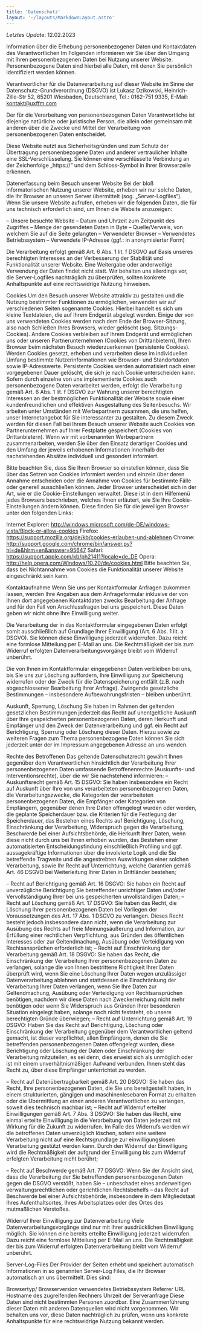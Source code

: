 ```yaml
---
title: 'Datenschutz'
layout: '~/layouts/MarkdownLayout.astro'
---
```

<META NAME="ROBOTS" CONTENT="NOINDEX,NOFOLLOW"/>

_Letztes Update_: 12.02.2023

Information über die Erhebung personenbezogener Daten und Kontaktdaten des Verantwortlichen
Im Folgenden informieren wir Sie über den Umgang mit Ihren personenbezogenen Daten bei Nutzung unserer Website. Personenbezogene Daten sind hierbei alle Daten, mit denen Sie persönlich identifiziert werden können.

Verantwortlicher für die Datenverarbeitung auf dieser Website im Sinne der Datenschutz-Grundverordnung (DSGVO) ist Lukasz Dzikowski, Heinrich-Zille-Str 52, 65201 Wiesbaden, Deutschland, Tel.: 0162-751 9335, E-Mail: kontakt@uxffm.com

Der für die Verarbeitung von personenbezogenen Daten Verantwortliche ist diejenige natürliche oder juristische Person, die allein oder gemeinsam mit anderen über die Zwecke und Mittel der Verarbeitung von personenbezogenen Daten entscheidet.

Diese Website nutzt aus Sicherheitsgründen und zum Schutz der Übertragung personenbezogene Daten und anderer vertraulicher Inhalte eine SSL-Verschlüsselung. Sie können eine verschlüsselte Verbindung an der Zeichenfolge „https://“ und dem Schloss-Symbol in Ihrer Browserzeile erkennen.

Datenerfassung beim Besuch unserer Website
Bei der bloß informatorischen Nutzung unserer Website, erheben wir nur solche Daten, die Ihr Browser an unseren Server übermittelt (sog. „Server-Logfiles“). Wenn Sie unsere Website aufrufen, erheben wir die folgenden Daten, die für uns technisch erforderlich sind, um Ihnen die Website anzuzeigen:

– Unsere besuchte Website – Datum und Uhrzeit zum Zeitpunkt des Zugriffes – Menge der gesendeten Daten in Byte – Quelle/Verweis, von welchem Sie auf die Seite gelangten – Verwendeter Browser – Verwendetes Betriebssystem – Verwendete IP-Adresse (ggf.: in anonymisierter Form)

Die Verarbeitung erfolgt gemäß Art. 6 Abs. 1 lit. f DSGVO auf Basis unseres berechtigten Interesses an der Verbesserung der Stabilität und Funktionalität unserer Website. Eine Weitergabe oder anderweitige Verwendung der Daten findet nicht statt. Wir behalten uns allerdings vor, die Server-Logfiles nachträglich zu überprüfen, sollten konkrete Anhaltspunkte auf eine rechtswidrige Nutzung hinweisen.

Cookies
Um den Besuch unserer Website attraktiv zu gestalten und die Nutzung bestimmter Funktionen zu ermöglichen, verwenden wir auf verschiedenen Seiten sogenannte Cookies. Hierbei handelt es sich um kleine Textdateien, die auf Ihrem Endgerät abgelegt werden. Einige der von uns verwendeten Cookies werden nach dem Ende der Browser-Sitzung, also nach Schließen Ihres Browsers, wieder gelöscht (sog. Sitzungs-Cookies). Andere Cookies verbleiben auf Ihrem Endgerät und ermöglichen uns oder unseren Partnerunternehmen (Cookies von Drittanbietern), Ihren Browser beim nächsten Besuch wiederzuerkennen (persistente Cookies). Werden Cookies gesetzt, erheben und verarbeiten diese im individuellen Umfang bestimmte Nutzerinformationen wie Browser- und Standortdaten sowie IP-Adresswerte. Persistente Cookies werden automatisiert nach einer vorgegebenen Dauer gelöscht, die sich je nach Cookie unterscheiden kann. Sofern durch einzelne von uns implementierte Cookies auch personenbezogene Daten verarbeitet werden, erfolgt die Verarbeitung gemäß Art. 6 Abs. 1 lit. f DSGVO zur Wahrung unserer berechtigten Interessen an der bestmöglichen Funktionalität der Website sowie einer kundenfreundlichen und effektiven Ausgestaltung des Seitenbesuchs. Wir arbeiten unter Umständen mit Werbepartnern zusammen, die uns helfen, unser Internetangebot für Sie interessanter zu gestalten. Zu diesem Zweck werden für diesen Fall bei Ihrem Besuch unserer Website auch Cookies von Partnerunternehmen auf Ihrer Festplatte gespeichert (Cookies von Drittanbietern). Wenn wir mit vorbenannten Werbepartnern zusammenarbeiten, werden Sie über den Einsatz derartiger Cookies und den Umfang der jeweils erhobenen Informationen innerhalb der nachstehenden Absätze individuell und gesondert informiert.

Bitte beachten Sie, dass Sie Ihren Browser so einstellen können, dass Sie über das Setzen von Cookies informiert werden und einzeln über deren Annahme entscheiden oder die Annahme von Cookies für bestimmte Fälle oder generell ausschließen können. Jeder Browser unterscheidet sich in der Art, wie er die Cookie-Einstellungen verwaltet. Diese ist in dem Hilfemenü jedes Browsers beschrieben, welches Ihnen erläutert, wie Sie Ihre Cookie-Einstellungen ändern können. Diese finden Sie für die jeweiligen Browser unter den folgenden Links:

Internet Explorer: http://windows.microsoft.com/de-DE/windows-vista/Block-or-allow-cookies Firefox: https://support.mozilla.org/de/kb/cookies-erlauben-und-ablehnen Chrome: http://support.google.com/chrome/bin/answer.py?hl=de&hlrm=en&answer=95647 Safari: https://support.apple.com/kb/ph21411?locale=de_DE Opera: http://help.opera.com/Windows/10.20/de/cookies.html Bitte beachten Sie, dass bei Nichtannahme von Cookies die Funktionalität unserer Website eingeschränkt sein kann.

Kontaktaufnahme
Wenn Sie uns per Kontaktformular Anfragen zukommen lassen, werden Ihre Angaben aus dem Anfrageformular inklusive der von Ihnen dort angegebenen Kontaktdaten zwecks Bearbeitung der Anfrage und für den Fall von Anschlussfragen bei uns gespeichert. Diese Daten geben wir nicht ohne Ihre Einwilligung weiter.

Die Verarbeitung der in das Kontaktformular eingegebenen Daten erfolgt somit ausschließlich auf Grundlage Ihrer Einwilligung (Art. 6 Abs. 1 lit. a DSGVO). Sie können diese Einwilligung jederzeit widerrufen. Dazu reicht eine formlose Mitteilung per E-Mail an uns. Die Rechtmäßigkeit der bis zum Widerruf erfolgten Datenverarbeitungsvorgänge bleibt vom Widerruf unberührt.

Die von Ihnen im Kontaktformular eingegebenen Daten verbleiben bei uns, bis Sie uns zur Löschung auffordern, Ihre Einwilligung zur Speicherung widerrufen oder der Zweck für die Datenspeicherung entfällt (z.B. nach abgeschlossener Bearbeitung Ihrer Anfrage). Zwingende gesetzliche Bestimmungen – insbesondere Aufbewahrungsfristen – bleiben unberührt.

Auskunft, Sperrung, Löschung
Sie haben im Rahmen der geltenden gesetzlichen Bestimmungen jederzeit das Recht auf unentgeltliche Auskunft über Ihre gespeicherten personenbezogenen Daten, deren Herkunft und Empfänger und den Zweck der Datenverarbeitung und ggf. ein Recht auf Berichtigung, Sperrung oder Löschung dieser Daten. Hierzu sowie zu weiteren Fragen zum Thema personenbezogene Daten können Sie sich jederzeit unter der im Impressum angegebenen Adresse an uns wenden.

Rechte des Betroffenen
Das geltende Datenschutzrecht gewährt Ihnen gegenüber dem Verantwortlichen hinsichtlich der Verarbeitung Ihrer personenbezogenen Daten umfassende Betroffenenrechte (Auskunfts- und Interventionsrechte), über die wir Sie nachstehend informieren: – Auskunftsrecht gemäß Art. 15 DSGVO: Sie haben insbesondere ein Recht auf Auskunft über Ihre von uns verarbeiteten personenbezogenen Daten, die Verarbeitungszwecke, die Kategorien der verarbeiteten personenbezogenen Daten, die Empfänger oder Kategorien von Empfängern, gegenüber denen Ihre Daten offengelegt wurden oder werden, die geplante Speicherdauer bzw. die Kriterien für die Festlegung der Speicherdauer, das Bestehen eines Rechts auf Berichtigung, Löschung, Einschränkung der Verarbeitung, Widerspruch gegen die Verarbeitung, Beschwerde bei einer Aufsichtsbehörde, die Herkunft Ihrer Daten, wenn diese nicht durch uns bei Ihnen erhoben wurden, das Bestehen einer automatisierten Entscheidungsfindung einschließlich Profiling und ggf. aussagekräftige Informationen über die involvierte Logik und die Sie betreffende Tragweite und die angestrebten Auswirkungen einer solchen Verarbeitung, sowie Ihr Recht auf Unterrichtung, welche Garantien gemäß Art. 46 DSGVO bei Weiterleitung Ihrer Daten in Drittländer bestehen;

– Recht auf Berichtigung gemäß Art. 16 DSGVO: Sie haben ein Recht auf unverzügliche Berichtigung Sie betreffender unrichtiger Daten und/oder Vervollständigung Ihrer bei uns gespeicherten unvollständigen Daten; – Recht auf Löschung gemäß Art. 17 DSGVO: Sie haben das Recht, die Löschung Ihrer personenbezogenen Daten bei Vorliegen der Voraussetzungen des Art. 17 Abs. 1 DSGVO zu verlangen. Dieses Recht besteht jedoch insbesondere dann nicht, wenn die Verarbeitung zur Ausübung des Rechts auf freie Meinungsäußerung und Information, zur Erfüllung einer rechtlichen Verpflichtung, aus Gründen des öffentlichen Interesses oder zur Geltendmachung, Ausübung oder Verteidigung von Rechtsansprüchen erforderlich ist; – Recht auf Einschränkung der Verarbeitung gemäß Art. 18 DSGVO: Sie haben das Recht, die Einschränkung der Verarbeitung Ihrer personenbezogenen Daten zu verlangen, solange die von Ihnen bestrittene Richtigkeit Ihrer Daten überprüft wird, wenn Sie eine Löschung Ihrer Daten wegen unzulässiger Datenverarbeitung ablehnen und stattdessen die Einschränkung der Verarbeitung Ihrer Daten verlangen, wenn Sie Ihre Daten zur Geltendmachung, Ausübung oder Verteidigung von Rechtsansprüchen benötigen, nachdem wir diese Daten nach Zweckerreichung nicht mehr benötigen oder wenn Sie Widerspruch aus Gründen Ihrer besonderen Situation eingelegt haben, solange noch nicht feststeht, ob unsere berechtigten Gründe überwiegen; – Recht auf Unterrichtung gemäß Art. 19 DSGVO: Haben Sie das Recht auf Berichtigung, Löschung oder Einschränkung der Verarbeitung gegenüber dem Verantwortlichen geltend gemacht, ist dieser verpflichtet, allen Empfängern, denen die Sie betreffenden personenbezogenen Daten offengelegt wurden, diese Berichtigung oder Löschung der Daten oder Einschränkung der Verarbeitung mitzuteilen, es sei denn, dies erweist sich als unmöglich oder ist mit einem unverhältnismäßigen Aufwand verbunden. Ihnen steht das Recht zu, über diese Empfänger unterrichtet zu werden.

– Recht auf Datenübertragbarkeit gemäß Art. 20 DSGVO: Sie haben das Recht, Ihre personenbezogenen Daten, die Sie uns bereitgestellt haben, in einem strukturierten, gängigen und maschinenlesebaren Format zu erhalten oder die Übermittlung an einen anderen Verantwortlichen zu verlangen, soweit dies technisch machbar ist; – Recht auf Widerruf erteilter Einwilligungen gemäß Art. 7 Abs. 3 DSGVO: Sie haben das Recht, eine einmal erteilte Einwilligung in die Verarbeitung von Daten jederzeit mit Wirkung für die Zukunft zu widerrufen. Im Falle des Widerrufs werden wir die betroffenen Daten unverzüglich löschen, sofern eine weitere Verarbeitung nicht auf eine Rechtsgrundlage zur einwilligungslosen Verarbeitung gestützt werden kann. Durch den Widerruf der Einwilligung wird die Rechtmäßigkeit der aufgrund der Einwilligung bis zum Widerruf erfolgten Verarbeitung nicht berührt;

– Recht auf Beschwerde gemäß Art. 77 DSGVO: Wenn Sie der Ansicht sind, dass die Verarbeitung der Sie betreffenden personenbezogenen Daten gegen die DSGVO verstößt, haben Sie – unbeschadet eines anderweitigen verwaltungsrechtlichen oder gerichtlichen Rechtsbehelfs – das Recht auf Beschwerde bei einer Aufsichtsbehörde, insbesondere in dem Mitgliedstaat Ihres Aufenthaltsortes, Ihres Arbeitsplatzes oder des Ortes des mutmaßlichen Verstoßes.

Widerruf Ihrer Einwilligung zur Datenverarbeitung
Viele Datenverarbeitungsvorgänge sind nur mit Ihrer ausdrücklichen Einwilligung möglich. Sie können eine bereits erteilte Einwilligung jederzeit widerrufen. Dazu reicht eine formlose Mitteilung per E-Mail an uns. Die Rechtmäßigkeit der bis zum Widerruf erfolgten Datenverarbeitung bleibt vom Widerruf unberührt.

Server-Log-Files
Der Provider der Seiten erhebt und speichert automatisch Informationen in so genannten Server-Log Files, die Ihr Browser automatisch an uns übermittelt. Dies sind:

Browsertyp/ Browserversion
verwendetes Betriebssystem
Referrer URL
Hostname des zugreifenden Rechners
Uhrzeit der Serveranfrage
Diese Daten sind nicht bestimmten Personen zuordbar. Eine Zusammenführung dieser Daten mit anderen Datenquellen wird nicht vorgenommen. Wir behalten uns vor, diese Daten nachträglich zu prüfen, wenn uns konkrete Anhaltspunkte für eine rechtswidrige Nutzung bekannt werden.